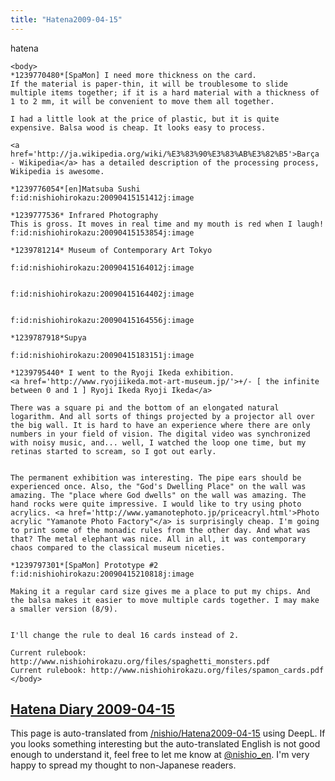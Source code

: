 ```yaml
---
title: "Hatena2009-04-15"
---
```


hatena

```
<body>
*1239770480*[SpaMon] I need more thickness on the card.
If the material is paper-thin, it will be troublesome to slide multiple items together; if it is a hard material with a thickness of 1 to 2 mm, it will be convenient to move them all together.

I had a little look at the price of plastic, but it is quite expensive. Balsa wood is cheap. It looks easy to process.

<a href='http://ja.wikipedia.org/wiki/%E3%83%90%E3%83%AB%E3%82%B5'>Barça - Wikipedia</a> has a detailed description of the processing process, Wikipedia is awesome.

*1239776054*[en]Matsuba Sushi
f:id:nishiohirokazu:20090415151412j:image

*1239777536* Infrared Photography
This is gross. It moves in real time and my mouth is red when I laugh!
f:id:nishiohirokazu:20090415153854j:image

*1239781214* Museum of Contemporary Art Tokyo

f:id:nishiohirokazu:20090415164012j:image


f:id:nishiohirokazu:20090415164402j:image


f:id:nishiohirokazu:20090415164556j:image

*1239787918*Supya

f:id:nishiohirokazu:20090415183151j:image

*1239795440* I went to the Ryoji Ikeda exhibition.
<a href='http://www.ryojiikeda.mot-art-museum.jp/'>+/- [ the infinite between 0 and 1 ] Ryoji Ikeda Ryoji Ikeda</a>

There was a square pi and the bottom of an elongated natural logarithm. And all sorts of things projected by a projector all over the big wall. It is hard to have an experience where there are only numbers in your field of vision. The digital video was synchronized with noisy music, and... well, I watched the loop one time, but my retinas started to scream, so I got out early.


The permanent exhibition was interesting. The pipe ears should be experienced once. Also, the "God's Dwelling Place" on the wall was amazing. The "place where God dwells" on the wall was amazing. The hand rocks were quite impressive. I would like to try using photo acrylics. <a href='http://www.yamanotephoto.jp/priceacryl.html'>Photo acrylic "Yamanote Photo Factory"</a> is surprisingly cheap. I'm going to print some of the monadic rules from the other day. And what was that? The metal elephant was nice. All in all, it was contemporary chaos compared to the classical museum niceties.

*1239797301*[SpaMon] Prototype #2
f:id:nishiohirokazu:20090415210818j:image

Making it a regular card size gives me a place to put my chips. And the balsa makes it easier to move multiple cards together. I may make a smaller version (8/9).


I'll change the rule to deal 16 cards instead of 2.

Current rulebook: http://www.nishiohirokazu.org/files/spaghetti_monsters.pdf
Current rulebook: http://www.nishiohirokazu.org/files/spamon_cards.pdf
</body>
```


[Hatena Diary 2009-04-15](https://nishiohirokazu.hatenadiary.org/archive/2009/04/15)
---
This page is auto-translated from [/nishio/Hatena2009-04-15](https://scrapbox.io/nishio/Hatena2009-04-15) using DeepL. If you looks something interesting but the auto-translated English is not good enough to understand it, feel free to let me know at [@nishio_en](https://twitter.com/nishio_en). I'm very happy to spread my thought to non-Japanese readers.